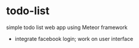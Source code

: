 # todo-list
simple todo list web app using Meteor framework
- integrate facebook login; work on user interface
